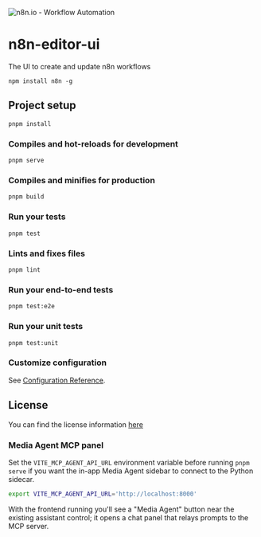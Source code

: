 ![n8n.io - Workflow Automation](https://user-images.githubusercontent.com/65276001/173571060-9f2f6d7b-bac0-43b6-bdb2-001da9694058.png)

# n8n-editor-ui

The UI to create and update n8n workflows

```
npm install n8n -g
```

## Project setup

```
pnpm install
```

### Compiles and hot-reloads for development

```
pnpm serve
```

### Compiles and minifies for production

```
pnpm build
```

### Run your tests

```
pnpm test
```

### Lints and fixes files

```
pnpm lint
```

### Run your end-to-end tests

```
pnpm test:e2e
```

### Run your unit tests

```
pnpm test:unit
```

### Customize configuration

See [Configuration Reference](https://cli.vuejs.org/config/).

## License

You can find the license information [here](https://github.com/n8n-io/n8n/blob/master/README.md#license)

### Media Agent MCP panel

Set the `VITE_MCP_AGENT_API_URL` environment variable before running `pnpm serve` if you want the in-app Media Agent sidebar to connect to the Python sidecar.

```bash
export VITE_MCP_AGENT_API_URL='http://localhost:8000'
```

With the frontend running you'll see a "Media Agent" button near the existing assistant control; it opens a chat panel that relays prompts to the MCP server.
